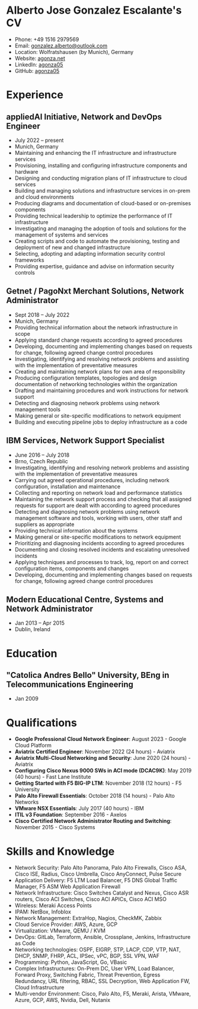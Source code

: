 # Alberto Jose Gonzalez Escalante's CV

- Phone: +49 1516 2979569
- Email: [gonzalez.alberto@outlook.com](mailto:gonzalez.alberto@outlook.com)
- Location: Wolfratshausen (by Munich), Germany
- Website: [agonza.net](https://agonza.net/)
- LinkedIn: [agonza05](https://linkedin.com/in/agonza05)
- GitHub: [agonza05](https://github.com/agonza05)


# Experience

## appliedAI Initiative, Network and DevOps Engineer

- July 2022 – present
- Munich, Germany
- Maintaining and enhancing the IT infrastructure and infrastructure services
- Provisioning, installing and configuring infrastructure components and hardware
- Designing and conducting migration plans of IT infrastructure to cloud services
- Building and managing solutions and infrastructure services in on-prem and cloud environments
- Producing diagrams and documentation of cloud-based or on-premises components
- Providing technical leadership to optimize the performance of IT infrastructure
- Investigating and managing the adoption of tools and solutions for the management of systems and services
- Creating scripts and code to automate the provisioning, testing and deployment of new and changed infrastructure
- Selecting, adopting and adapting information security control frameworks
- Providing expertise, guidance and advise on information security controls

## Getnet / PagoNxt Merchant Solutions, Network Administrator

- Sept 2018 – July 2022
- Munich, Germany
- Providing technical information about the network infrastructure in scope
- Applying standard change requests according to agreed procedures
- Developing, documenting and implementing changes based on requests for change, following agreed change control procedures
- Investigating, identifying and resolving network problems and assisting with the implementation of preventative measures
- Creating and maintaining network plans for own area of responsibility
- Producing configuration templates, topologies and design documentation of networking technologies within the organization
- Drafting and maintaining procedures and work instructions for network support
- Detecting and diagnosing network problems using network management tools
- Making general or site-specific modifications to network equipment
- Building and executing pipeline jobs to deploy infrastructure as a code

## IBM Services, Network Support Specialist

- June 2016 – July 2018
- Brno, Czech Republic
- Investigating, identifying and resolving network problems and assisting with the implementation of preventative measures
- Carrying out agreed operational procedures, including network configuration, installation and maintenance
- Collecting and reporting on network load and performance statistics
- Maintaining the network support process and checking that all assigned requests for support are dealt with according to agreed procedures
- Detecting and diagnosing network problems using network management software and tools, working with users, other staff and suppliers as appropriate
- Providing technical information about the systems
- Making general or site-specific modifications to network equipment
- Prioritizing and diagnosing incidents according to agreed procedures
- Documenting and closing resolved incidents and escalating unresolved incidents
- Applying techniques and processes to track, log, report on and correct configuration items, components and changes
- Developing, documenting and implementing changes based on requests for change, following agreed change control procedures

## Modern Educational Centre, Systems and Network Administrator

- Jan 2013 – Apr 2015
- Dublin, Ireland

# Education

## "Catolica Andres Bello" University, BEng in Telecommunications Engineering

- Jan 2009

# Qualifications

- **Google Professional Cloud Network Engineer**: August 2023 - Google Cloud Platform
- **Aviatrix Certified Engineer**: November 2022 (24 hours) - Aviatrix
- **Aviatrix Multi-Cloud Networking and Security**: June 2020 (24 hours) - Aviatrix
- **Configuring Cisco Nexus 9000 SWs in ACI mode (DCAC9K)**: May 2019 (40 hours) - Fast Lane Institute
- **Getting Started with F5 BIG-IP LTM**: November 2018 (12 hours) - F5 University
- **Palo Alto Firewall Essentials**: October 2018 (14 hours) - Palo Alto Networks
- **VMware NSX Essentials**: July 2017 (40 hours) - IBM
- **ITIL v3 Foundation**: September 2016 - Axelos
- **Cisco Certified Network Administrator Routing and Switching**: November 2015 - Cisco Systems
# Skills and Knowledge

- Network Security: Palo Alto Panorama, Palo Alto Firewalls, Cisco ASA, Cisco ISE, Radius, Cisco Umbrella, Cisco AnyConnect, Pulse Secure
- Application Delivery: F5 LTM Load Balancer, F5 DNS Global Traffic Manager, F5 ASM Web Application Firewall
- Network Infrastructure: Cisco Switches Catalyst and Nexus, Cisco ASR routers, Cisco ACI Switches, Cisco ACI APICs, Cisco ACI MSO
- Wireless: Meraki Access Points
- IPAM: NetBox, Infoblox
- Network Management: ExtraHop, Nagios, CheckMK, Zabbix
- Cloud Service Provider: AWS, Azure, GCP
- Virtualization: VMware, QEMU / KVM
- DevOps: GitLab, Terraform, Ansible, Crossplane, Jenkins, Infrastructure as Code
- Networking technologies: OSPF, EIGRP, STP, LACP, CDP, VTP, NAT, DHCP, SNMP, FHRP, ACL, IPSec, vPC, BGP, SSL VPN, WAF
- Programming: Python, JavaScript, Go, VBasic
- Complex Infrastructures: On-Prem DC, User VPN, Load Balancer, Forward Proxy, Switching Fabric, Threat Prevention, Egress Redundancy, URL filtering, RBAC, SSL Decryption, Web Application FW, Cloud Infrastructure
- Multi-vendor Environment: Cisco, Palo Alto, F5, Meraki, Arista, VMware, Azure, GCP, AWS, Nvidia, Dell, Nutanix
